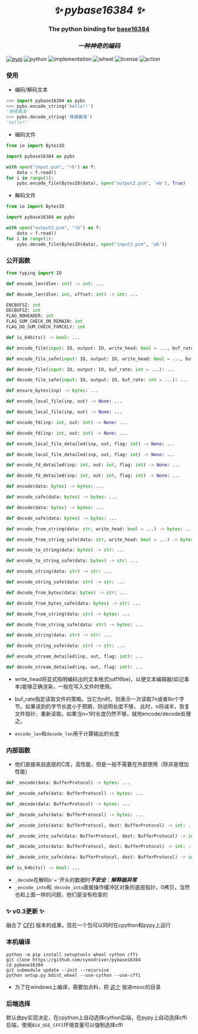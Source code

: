 <h1 align="center"><i>✨ pybase16384 ✨ </i></h1>

<h3 align="center">The python binding for <a href="https://github.com/fumiama/base16384">base16384</a> </h3>

<h3 align="center"><i>一种神奇的编码 </i></h3>

[![pypi](https://img.shields.io/pypi/v/pybase16384.svg)](https://pypi.org/project/pybase16384/)
![python](https://img.shields.io/pypi/pyversions/pybase16384)
![implementation](https://img.shields.io/pypi/implementation/pybase16384)
![wheel](https://img.shields.io/pypi/wheel/pybase16384)
![license](https://img.shields.io/github/license/synodriver/pybase16384.svg)
![action](https://img.shields.io/github/workflow/status/synodriver/pybase16384/build%20wheel)


### 使用

- 编码/解码文本
```python
>>> import pybase16384 as pybs
>>> pybs.encode_string('hello!!')
'栙擆羼漡'
>>> pybs.decode_string('栙擆羼漡')
'hello!!'
```

- 编码文件

```python
from io import BytesIO

import pybase16384 as pybs

with open("input.pcm", "rb") as f:
    data = f.read()
for i in range(1):
    pybs.encode_file(BytesIO(data), open("output2.pcm", 'wb'), True)
```
- 解码文件

```python
from io import BytesIO

import pybase16384 as pybs

with open("output2.pcm", "rb") as f:
    data = f.read()
for i in range(1):
    pybs.decode_file(BytesIO(data), open("input2.pcm", 'wb'))
```

### 公开函数
```python
from typing import IO

def encode_len(dlen: int) -> int: ...

def decode_len(dlen: int, offset: int) -> int: ...

ENCBUFSZ: int
DECBUFSZ: int
FLAG_NOHEADER: int
FLAG_SUM_CHECK_ON_REMAIN: int
FLAG_DO_SUM_CHECK_FORCELY: int

def is_64bits() -> bool: ...

def encode_file(input: IO, output: IO, write_head: bool = ..., buf_rate: int = ...): ...

def encode_file_safe(input: IO, output: IO, write_head: bool = ..., buf_rate: int = ...): ...

def decode_file(input: IO, output: IO, buf_rate: int = ...): ...

def decode_file_safe(input: IO, output: IO, buf_rate: int = ...): ...

def ensure_bytes(inp) -> bytes: ...

def encode_local_file(inp, out) -> None: ...

def decode_local_file(inp, out) -> None: ...

def encode_fd(inp: int, out: int) -> None: ...

def decode_fd(inp: int, out: int) -> None: ...

def encode_local_file_detailed(inp, out, flag: int) -> None: ...

def decode_local_file_detailed(inp, out, flag: int) -> None: ...

def encode_fd_detailed(inp: int, out: int, flag: int) -> None: ...

def decode_fd_detailed(inp: int, out: int, flag: int) -> None: ...

def encode(data: bytes) -> bytes: ...

def encode_safe(data: bytes) -> bytes: ...

def decode(data: bytes) -> bytes: ...

def decode_safe(data: bytes) -> bytes: ...

def encode_from_string(data: str, write_head: bool = ...) -> bytes: ...

def encode_from_string_safe(data: str, write_head: bool = ...) -> bytes: ...

def encode_to_string(data: bytes) -> str: ...

def encode_to_string_safe(data: bytes) -> str: ...

def encode_string(data: str) -> str: ...

def encode_string_safe(data: str) -> str: ...

def decode_from_bytes(data: bytes) -> str: ...

def decode_from_bytes_safe(data: bytes) -> str: ...

def decode_from_string(data: str) -> bytes: ...

def decode_from_string_safe(data: str) -> bytes: ...

def decode_string(data: str) -> str: ...

def decode_string_safe(data: str) -> str: ...

def encode_stream_detailed(inp, out, flag: int): ...

def decode_stream_detailed(inp, out, flag: int): ...
```
- write_head将显式指明编码出的文本格式(utf16be)，以便文本编辑器(如记事本)能够正确渲染，一般在写入文件时使用。

- buf_rate指定读取文件的策略。当它为n时，则表示一次读取7n或者8n个字节。如果读到的字节长度小于预期，则说明长度不够，
此时，n将减半，恢复文件指针，重新读取。如果当n=1时长度仍然不够，就地encode/decode处理之。

- ```encode_len```和```decode_len```用于计算输出的长度

### 内部函数

- 他们直接来自底层的C库，高性能，但是一般不需要在外部使用（除非是增加性能）

```python
def _encode(data: BufferProtocol) -> bytes: ...

def _encode_safe(data: BufferProtocol) -> bytes: ...

def _decode(data: BufferProtocol) -> bytes: ...

def _decode_safe(data: BufferProtocol) -> bytes: ...

def _encode_into(data: BufferProtocol, dest: BufferProtocol) -> int: ...

def _encode_into_safe(data: BufferProtocol, dest: BufferProtocol) -> int: ...

def _decode_into(data: BufferProtocol, dest: BufferProtocol) -> int: ...

def _decode_into_safe(data: BufferProtocol, dest: BufferProtocol) -> int: ...

def is_64bits() -> bool: ...
```
- ```_decode```在解码```b'='```开头的数据时***不安全***：***解释器异常***
- ```_encode_into```和```_decode_into```直接操作缓冲区对象的底层指针，0拷贝，当然也和上面一样的问题，他们是没有检查的

### ✨  v0.3更新 ✨ 
融合了 [CFFI](https://github.com/synodriver/pybase16384-cffi) 版本的成果，现在一个包可以同时在cpython和pypy上运行

### 本机编译
```
python -m pip install setuptools wheel cython cffi
git clone https://github.com/synodriver/pybase16384
cd pybase16384
git submodule update --init --recursive
python setup.py bdist_wheel --use-cython --use-cffi
```
- 为了在windows上编译，需要加点料，把 [这个](https://gist.github.com/synodriver/8f1afae7b1a221754cb04ce417dc7e4d) 放进msvc的目录

### 后端选择
默认由py实现决定，在cpython上自动选择cython后端，在pypy上自动选择cffi后端，使用```B14_USE_CFFI```环境变量可以强制选择cffi